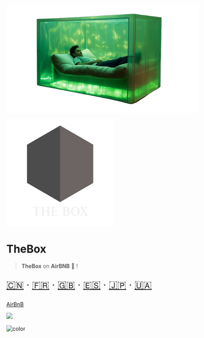 <!-- _coverpage.md -->

![logo](_media/thebox-green.png ':size=400')

![logo](_media/artwork/thebox-logo-invert.svg ':size=400:align=center')

# TheBox

> **TheBox** on **AirBNB** 🦄 !

<div style="font-size: 1.6rem">

[🇨🇳](README.zh-CN.md) ‧
[🇫🇷](README.fr.md) ‧
[🇬🇧](README.en.md) ‧
[🇪🇸](README.es.md) ‧
[🇯🇵](README.ja.md) ‧
[🇺🇦](README.uk.md)

</div>

[AirBnB](https://www.airbnb.de/rooms/638113290220817516?preview_for_ml=true&source_impression_id=p3_1702474313_zzOPpN9yz5Y9dSNR)

<!-- background image -->

![](_media/bg.png)

<!-- background color -->

![color](#333333)
